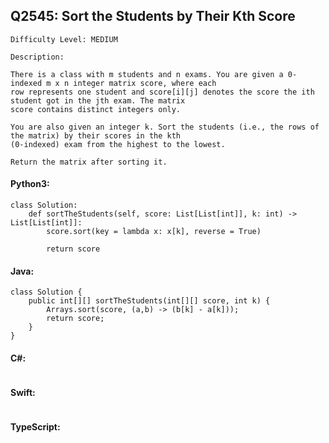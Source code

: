 ## Q2545: Sort the Students by Their Kth Score

```
Difficulty Level: MEDIUM
```

```
Description:

There is a class with m students and n exams. You are given a 0-indexed m x n integer matrix score, where each
row represents one student and score[i][j] denotes the score the ith student got in the jth exam. The matrix
score contains distinct integers only.

You are also given an integer k. Sort the students (i.e., the rows of the matrix) by their scores in the kth
(0-indexed) exam from the highest to the lowest.

Return the matrix after sorting it.
```

#### Python3:

```
class Solution:
    def sortTheStudents(self, score: List[List[int]], k: int) -> List[List[int]]:
        score.sort(key = lambda x: x[k], reverse = True)

        return score
```

#### Java:

```
class Solution {
    public int[][] sortTheStudents(int[][] score, int k) {
        Arrays.sort(score, (a,b) -> (b[k] - a[k]));
        return score;
    }
}
```

#### C#:

```

```

#### Swift:

```

```

#### TypeScript:

```

```